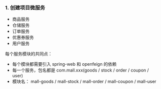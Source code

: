 ### 1. 创建项目微服务

- 商品服务
- 仓储服务
- 订单服务
- 优惠券服务
- 用户服务  

每个服务模块的共同点：

- 每个模块都需要引入 spring-web 和 openfeign 的依赖
- 每一个服务，包名都是 com.mall.xxx(goods / stock / order / coupon / user)
-  模块名： mall-goods / mall-stock / mall-order / mall-coupon / mall-user